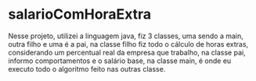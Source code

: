 # salarioComHoraExtra
Nesse projeto, utilizei a linguagem java, fiz 3 classes, uma sendo a main, outra filho e uma é a pai, na classe filho fiz todo o cálculo de horas extras, considerando um percentual real da empresa que trabalho, na classe pai, informo comportamentos e o salário base, na classe main, é onde eu executo todo o algoritmo feito nas outras classe.

